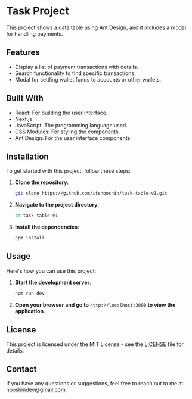 # Task Project

This project shows a data table using Ant Design, and it includes a modal for handling payments.

## Features

- Display a list of payment transactions with details.
- Search functionality to find specific transactions.
- Modal for settling wallet funds to accounts or other wallets.


## Built With

- React: For building the user interface.
- Next.js
- JavaScript: The programming language used.
- CSS Modules: For styling the components.
- Ant Design: For the user interface components.

## Installation

To get started with this project, follow these steps:

1. **Clone the repository**:

   ```sh
   git clone https://github.com/itsnooshin/task-table-v1.git
   ```

2. **Navigate to the project directory**:

   ```sh
   cd task-table-v1
   ```

3. **Install the dependencies**:
   ```sh
   npm install
   ```

## Usage

Here's how you can use this project:

1. **Start the development server**:

   ```sh
   npm run dev
   ```

2. **Open your browser and go to** `http://localhost:3000` **to view the application**.

## License

This project is licensed under the MIT License - see the [LICENSE](LICENSE) file for details.

## Contact

If you have any questions or suggestions, feel free to reach out to me at [nooshindev@gmail.com](mailto:nooshindev@gmail.com).
